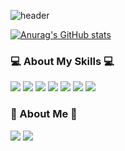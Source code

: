 ![header](https://capsule-render.vercel.app/api?type=waving&color=random&height=300&section=header&text=ChangSubHong&fontSize=80&animation=twinkling)

[![Anurag's GitHub stats](https://github-readme-stats.vercel.app/api?username=brido4125)](https://github.com/anuraghazra/github-readme-stats)

### 💻 About My Skills 💻

<img src="https://img.shields.io/badge/Java-11B48A?style=flat-square&logo=Java&logoColor=white"> <img src="https://img.shields.io/badge/Spring-green?style=flat-square&logo=Spring&logoColor=white"> <img src="https://img.shields.io/badge/SpringBoot-success?style=flat-square&logo=SpringBoot&logoColor=white"> 
<img src="https://img.shields.io/badge/HTML-orange?style=flat-square&logo=HTML5&logoColor=white"> <img src="https://img.shields.io/badge/CSS-1572B6?style=flat-square&logo=CSS3&logoColor=white"> <img src="https://img.shields.io/badge/AWS-232F3E?style=flat-square&logo=amazonAWS&logoColor=white"> 
<img src="https://img.shields.io/badge/TravisCI-3EAAAF?style=flat-square&logo=Travisci&logoColor=white">
 


### 🐯 About Me 🐯

<a href="https://hongchangsub.com"><img src="https://img.shields.io/badge/Tech%20Blog-blue?style=flat-square&logo=ghost&logoColor=white&link=https://hongchangsub.com"></a> <a href="mailto:hcs4125@gmail.com"><img src="https://img.shields.io/badge/Gmail-EA4335?style=flat-square&logo=gmail&logoColor=white&link=mailto:hcs4125@gmail.com"></a>

